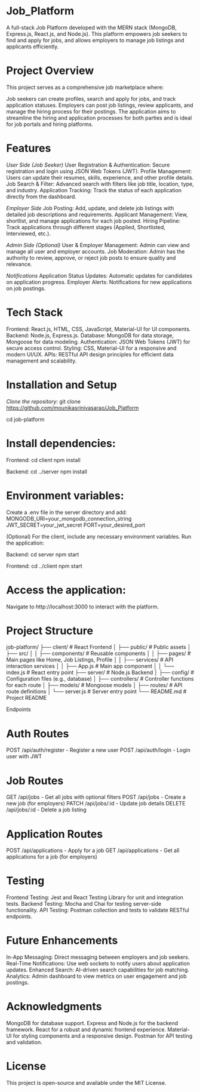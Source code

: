 # Job_Platform

A full-stack Job Platform developed with the MERN stack (MongoDB, Express.js, React.js, and Node.js). This platform empowers job seekers to find and apply for jobs, and allows employers to manage job listings and applicants efficiently.

# Project Overview
This project serves as a comprehensive job marketplace where:

Job seekers can create profiles, search and apply for jobs, and track application statuses.
Employers can post job listings, review applicants, and manage the hiring process for their postings.
The application aims to streamline the hiring and application processes for both parties and is ideal for job portals and hiring platforms.

# Features

  *User Side (Job Seeker)*
User Registration & Authentication: Secure registration and login using JSON Web Tokens (JWT).
Profile Management: Users can update their resumes, skills, experience, and other profile details.
Job Search & Filter: Advanced search with filters like job title, location, type, and industry.
Application Tracking: Track the status of each application directly from the dashboard.

  *Employer Side*
Job Posting: Add, update, and delete job listings with detailed job descriptions and requirements.
Applicant Management: View, shortlist, and manage applications for each job posted.
Hiring Pipeline: Track applications through different stages (Applied, Shortlisted, Interviewed, etc.).

  *Admin Side (Optional)*
User & Employer Management: Admin can view and manage all user and employer accounts.
Job Moderation: Admin has the authority to review, approve, or reject job posts to ensure quality and relevance.

  *Notifications*
Application Status Updates: Automatic updates for candidates on application progress.
Employer Alerts: Notifications for new applications on job postings.

# Tech Stack
Frontend: React.js, HTML, CSS, JavaScript, Material-UI for UI components.
Backend: Node.js, Express.js.
Database: MongoDB for data storage, Mongoose for data modeling.
Authentication: JSON Web Tokens (JWT) for secure access control.
Styling: CSS, Material-UI for a responsive and modern UI/UX.
APIs: RESTful API design principles for efficient data management and scalability.

# Installation and Setup

   *Clone the repository:*
git clone https://github.com/mounikasrinivasarao/Job_Platform

cd job-platform

# Install dependencies:

Frontend:
cd client
npm install

Backend:
cd ../server
npm install

# Environment variables:

Create a .env file in the server directory and add:
MONGODB_URI=your_mongodb_connection_string
JWT_SECRET=your_jwt_secret
PORT=your_desired_port

(Optional) For the client, include any necessary environment variables.
Run the application:

Backend:
cd server
npm start

Frontend:
cd ../client
npm start

# Access the application:
Navigate to http://localhost:3000 to interact with the platform.

# Project Structure
job-platform/
├── client/                     # React Frontend
│   ├── public/                 # Public assets
│   ├── src/
│   │   ├── components/         # Reusable components
│   │   ├── pages/              # Main pages like Home, Job Listings, Profile
│   │   ├── services/           # API interaction services
│   │   ├── App.js              # Main app component
│   │   └── index.js            # React entry point
├── server/                     # Node.js Backend
│   ├── config/                 # Configuration files (e.g., database)
│   ├── controllers/            # Controller functions for each route
│   ├── models/                 # Mongoose models
│   ├── routes/                 # API route definitions
│   └── server.js               # Server entry point
└── README.md                   # Project README

Endpoints

# Auth Routes
POST /api/auth/register - Register a new user
POST /api/auth/login - Login user with JWT

# Job Routes
GET /api/jobs - Get all jobs with optional filters
POST /api/jobs - Create a new job (for employers)
PATCH /api/jobs/:id - Update job details
DELETE /api/jobs/:id - Delete a job listing

# Application Routes
POST /api/applications - Apply for a job
GET /api/applications - Get all applications for a job (for employers)

# Testing
Frontend Testing: Jest and React Testing Library for unit and integration tests.
Backend Testing: Mocha and Chai for testing server-side functionality.
API Testing: Postman collection and tests to validate RESTful endpoints.

# Future Enhancements
In-App Messaging: Direct messaging between employers and job seekers.
Real-Time Notifications: Use web sockets to notify users about application updates.
Enhanced Search: AI-driven search capabilities for job matching.
Analytics: Admin dashboard to view metrics on user engagement and job postings.

# Acknowledgments
MongoDB for database support.
Express and Node.js for the backend framework.
React for a robust and dynamic frontend experience.
Material-UI for styling components and a responsive design.
Postman for API testing and validation.

# License
This project is open-source and available under the MIT License.
